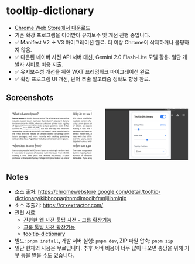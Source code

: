 # tooltip-dictionary
- [Chrome Web Store에서 다운로드](https://chromewebstore.google.com/detail/ddoapcmacpdaiimdpelaolkeacbhbbgj)
- 기존 확장 프로그램을 이어받아 유지보수 및 개선 진행 중입니다.
- ✅ Manifest V2 → V3 마이그레이션 완료. 더 이상 Chrome이 삭제하거나 불평하지 않음.
- ✅ 다운된 네이버 사전 API 서버 대신, Gemini 2.0 Flash-Lite 모델 활용. 일단 개발자 사비로 비용 지출.
- ✅ 유지보수성 개선을 위한 WXT 프레임워크 마이그레이션 완료.
- ✅ 확장 프로그램 UI 개선, 단어 추출 알고리즘 정확도 향상 완료.

## Screenshots
<p align="center">
  <img alt="Light" src="./screenshot_tooltip.png" width="45%">
&nbsp; &nbsp; &nbsp; &nbsp;
  <img alt="Dark" src="./screenshot_popup.png" width="45%">
</p>

## Notes
- 소스 출처: https://chromewebstore.google.com/detail/tooltip-dictionary/kibbnopaghnmdlmocibfmnljlihmlgip
- 소스 추출기: https://crxextractor.com/
- 관련 자료:
  - [간편한 웹 사전 툴팁 사전 - 크롬 확장기능](https://codexromanoff.tistory.com/187)
  - [크롬 툴팁 사전 확장기능](https://just4kox.blogspot.com/2010/08/%ED%81%AC%EB%A1%AC-%ED%88%B4%ED%8C%81-%EC%82%AC%EC%A0%84-%ED%99%95%EC%9E%A5%EA%B8%B0%EB%8A%A5.html)
  - [tooltip-dictionary](https://github.com/seoh/tooltip-dictionary)
- 빌드: `pnpm install`, 개발 서버 실행: `pnpm dev`, ZIP 파일 압축: `pnpm zip`
- 일단 현재의 사용은 무료입니다. 추후 서버 비용이 너무 많이 나오면 충당을 위해 기부 등을 받을 수도 있습니다.
